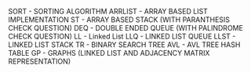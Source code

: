 SORT - SORTING ALGORITHM 
ARRLIST - ARRAY BASED LIST IMPLEMENTATION
ST - ARRAY BASED STACK (WITH PARANTHESIS CHECK QUESTION)
DEQ - DOUBLE ENDED QUEUE (WITH PALINDROME CHECK QUESTION)
LL - Linked List
LLQ - LINKED LIST QUEUE
LLST - LINKED LIST STACK
TR - BINARY SEARCH TREE
AVL - AVL TREE
HASH TABLE
GP - GRAPHS (LINKED LIST AND ADJACENCY MATRIX REPRESENTATION)

